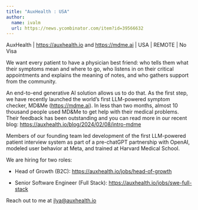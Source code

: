 ```yaml
---
title: "AuxHealth : USA"
author:
  name: ivalm
  url: https://news.ycombinator.com/item?id=39566632
---
```

AuxHealth | <a href="https:&#x2F;&#x2F;auxhealth.io" rel="nofollow">https:&#x2F;&#x2F;auxhealth.io</a> and <a href="https:&#x2F;&#x2F;mdme.ai" rel="nofollow">https:&#x2F;&#x2F;mdme.ai</a> | USA | REMOTE | No Visa

We want every patient to have a physician best friend: who tells them what their symptoms mean and where to go, who listens in on their critical appointments and explains the meaning of notes, and who gathers support from the community.

An end-to-end generative AI solution allows us to do that. As the first step, we have recently launched the world’s first LLM-powered symptom checker, MD&amp;Me (<a href="https:&#x2F;&#x2F;mdme.ai" rel="nofollow">https:&#x2F;&#x2F;mdme.ai</a>). In less than two months, almost 10 thousand people used MD&amp;Me to get help with their medical problems. Their feedback has been outstanding and you can read more in our recent blog: <a href="https:&#x2F;&#x2F;auxhealth.io&#x2F;blog&#x2F;2024&#x2F;02&#x2F;08&#x2F;intro-mdme" rel="nofollow">https:&#x2F;&#x2F;auxhealth.io&#x2F;blog&#x2F;2024&#x2F;02&#x2F;08&#x2F;intro-mdme</a>

Members of our founding team led development of the first LLM-powered patient interview system as part of a pre-chatGPT partnership with OpenAI, modeled user behavior at Meta, and trained at Harvard Medical School.

We are hiring for two roles:

- Head of Growth (B2C): <a href="https:&#x2F;&#x2F;auxhealth.io&#x2F;jobs&#x2F;head-of-growth" rel="nofollow">https:&#x2F;&#x2F;auxhealth.io&#x2F;jobs&#x2F;head-of-growth</a>

- Senior Software Engineer (Full Stack): <a href="https:&#x2F;&#x2F;auxhealth.io&#x2F;jobs&#x2F;swe-full-stack" rel="nofollow">https:&#x2F;&#x2F;auxhealth.io&#x2F;jobs&#x2F;swe-full-stack</a>

Reach out to me at ilya@auxhealth.io
